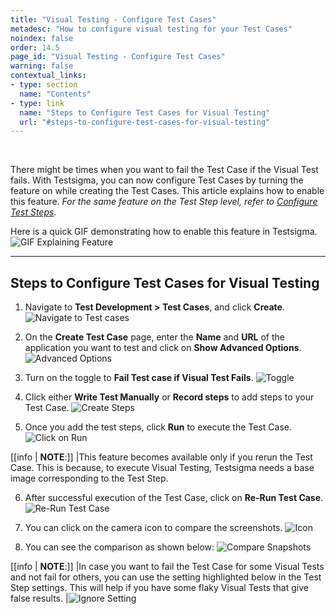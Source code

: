 ```yaml
---
title: "Visual Testing - Configure Test Cases"
metadesc: "How to configure visual testing for your Test Cases"
noindex: false
order: 14.5
page_id: "Visual Testing - Configure Test Cases"
warning: false
contextual_links:
- type: section
  name: "Contents"
- type: link
  name: "Steps to Configure Test Cases for Visual Testing"
  url: "#steps-to-configure-test-cases-for-visual-testing"
---
```


<br>

There might be times when you want to fail the Test Case if the Visual Test fails. With Testsigma, you can now configure Test Cases by turning the feature on while creating the Test Cases. This article explains how to enable this feature. *For the same feature on the Test Step level, refer to [Configure Test Steps](https://testsigma.com/docs/visual-testing/configure-test-steps/).*

Here is a quick GIF demonstrating how to enable this feature in Testsigma.
![GIF Explaining Feature](https://s3.amazonaws.com/static-docs.testsigma.com/new_images/projects/applications/stepsgif.gif)

---

## **Steps to Configure Test Cases for Visual Testing**
1. Navigate to **Test Development > Test Cases**, and click **Create**.
![Navigate to Test cases](https://s3.amazonaws.com/static-docs.testsigma.com/new_images/projects/applications/navigatetotc.png)

2. On the **Create Test Case** page, enter the **Name** and **URL** of the application you want to test and click on **Show Advanced Options**.
![Advanced Options](https://s3.amazonaws.com/static-docs.testsigma.com/new_images/projects/applications/showadvancedoptions.png)

3. Turn on the toggle to **Fail Test case if Visual Test Fails**.
![Toggle](https://s3.amazonaws.com/static-docs.testsigma.com/new_images/projects/applications/toggle.png)

4. Click either **Write Test Manually** or **Record steps** to add steps to your Test Case.
![Create Steps](https://s3.amazonaws.com/static-docs.testsigma.com/new_images/projects/applications/createsteps.png)

5. Once you add the test steps, click **Run** to execute the Test Case.
![Click on Run](https://s3.amazonaws.com/static-docs.testsigma.com/new_images/projects/applications/clickonrun.png)

[[info | **NOTE**:]]
|This feature becomes available only if you rerun the Test Case. This is because, to execute Visual Testing, Testsigma needs a base image corresponding to the Test Step.

6. After successful execution of the Test Case, click on **Re-Run Test Case**.
![Re-Run Test Case](https://s3.amazonaws.com/static-docs.testsigma.com/new_images/projects/applications/reruntc.png)

7. You can click on the camera icon to compare the screenshots.
![Icon](https://s3.amazonaws.com/static-docs.testsigma.com/new_images/projects/applications/icon.png)

8. You can see the comparison as shown below:
![Compare Snapshots](https://s3.amazonaws.com/static-docs.testsigma.com/new_images/projects/applications/comparison.png)

[[info | **NOTE**:]]
|In case you want to fail the Test Case for some Visual Tests and not fail for others, you can use the setting highlighted below in the Test Step settings. This will help if you have some flaky Visual Tests that give false results.
|![Ignore Setting](https://s3.amazonaws.com/static-docs.testsigma.com/new_images/projects/applications/ignorestep.png)